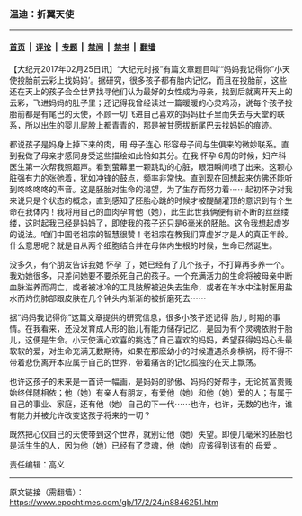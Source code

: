 ### 温迪：折翼天使

---

#### [首页](../../../..?n8846251) &nbsp;|&nbsp; [评论](../../../../../epoch-comment?n8846251) &nbsp;|&nbsp; [专题](../../../../../epoch-special?n8846251) &nbsp;|&nbsp; [禁闻](../../../../../epoch-news?n8846251) &nbsp;|&nbsp; [禁书](../../../../../books?n8846251) &nbsp;|&nbsp; [翻墙](https://github.com/gfw-breaker/nogfw/blob/master/README.md?n8846251)


<div class="post_content" id="artbody" itemprop="articleBody">
 <!-- article content begin -->
 <p>
  【大纪元2017年02月25日讯】“大纪元时报”有篇文章题目叫‘“妈妈我记得你”小天使投胎前云彩上找妈妈’。据研究，很多孩子都有胎内记忆，而且在投胎前，这些还在天上的孩子会全世界找寻他们认为最好的女性成为母亲，找到后就离开天上的云彩，飞进妈妈的肚子里；还记得我曾经读过一篇暖暖的心灵鸡汤，说每个孩子投胎前都是有尾巴的天使，不顾一切飞进自己喜欢的妈妈肚子里而失去与天堂的联系，所以出生的婴儿屁股上都青青的，那是被甘愿拔断尾巴去找妈妈的痕迹。
 </p>
 <p>
  都说孩子是妈身上掉下来的肉，用
  <ok href="https://www.epochtimes.com/gb/tag/%E6%AF%8D%E5%AD%90%E8%BF%9E%E5%BF%83.html">
   母子连心
  </ok>
  形容母子间与生俱来的微妙联系。直到我做了母亲才感同身受这些描绘如此恰如其分。在我
  <ok href="https://www.epochtimes.com/gb/tag/%E6%80%80%E5%AD%95.html">
   怀孕
  </ok>
  6周的时候，妇产科医生第一次帮我照超声。看到萤幕里一颗跳动的心脏，眼泪瞬间喷了出来。这颗心脏强有力的张弛着，犹如冲锋的鼓点，频率非常快。直到现在回想起来仿佛还能听到咚咚咚咚的声音。这是胚胎对生命的渴望，为了生存而努力着⋯⋯起初怀孕对我来说只是个状态的概念，直到感知了胚胎心跳的时候才被醍醐灌顶的意识到有个生命在我体内！我将用自己的血肉孕育他（她），此生此世我俩便有斩不断的丝丝缕缕，这时起我已经是妈妈了，即使我的孩子还只是6毫米的胚胎。这令我想起虚岁的说法。咱们中国老祖宗的智慧很赞！老祖宗在教我们算虚岁才是人的真正年龄。什么意思呢？就是自从两个细胞结合并在母体内生根的时候，生命已然诞生。
 </p>
 <p>
  没多久，有个朋友告诉我她
  <ok href="https://www.epochtimes.com/gb/tag/%E6%80%80%E5%AD%95.html">
   怀孕
  </ok>
  了，她已经有了几个孩子，不打算再多养一个。我劝她很多，只差问她要不要杀死自己的孩子。一个充满活力的生命将被母亲中断血脉滋养而凋亡，或者被冰冷的工具肢解被迫失去生命，或者在羊水中注射医用盐水而灼伤肺部跟皮肤在几个钟头内渐渐的被折磨死去⋯⋯
 </p>
 <p>
  据“妈妈我记得你”这篇文章提供的研究信息，很多小孩子还记得
  <ok href="https://www.epochtimes.com/gb/tag/%E8%83%8E%E5%84%BF.html">
   胎儿
  </ok>
  时期的事情。在我看来，还没发育成人形的胎儿有能力储存记忆，是因为有个灵魂依附于胎儿，这便是生命。小天使满心欢喜的挑选了自己喜欢的妈妈，希望获得妈妈心头最软软的爱，对生命充满无数期待，如果在那麽幼小的时候遭遇杀身横祸，将不得不带着悲伤离开本应属于自己的世界，带着痛苦的记忆孤独的在天上飘荡。
 </p>
 <p>
  也许这孩子的未来是一首诗一幅画，是妈妈的骄傲、妈妈的好帮手，无论贫富贵贱始终伴随相依；他（她）有亲人有朋友，有爱他（她）和他（她）爱的人；有属于自己的事业、家庭，还有他（她）自己的下一代⋯⋯也许，也许，无数的也许，谁有能力并被允许改变这孩子将来的一切？
 </p>
 <p>
  既然把心仪自己的天使带到这个世界，就别让他（她）失望。即便几毫米的胚胎也是活生生的人，因为他（她）已经有了灵魂，他（她）应该得到该有的
  <ok href="https://www.epochtimes.com/gb/tag/%E6%AF%8D%E7%88%B1.html">
   母爱
  </ok>
  。
 </p>
 <p>
  责任编辑：高义
 </p>
 <!-- article content end -->
 <div id="below_article_ad">
 </div>
</div>


---

原文链接（需翻墙）：https://www.epochtimes.com/gb/17/2/24/n8846251.htm